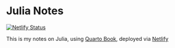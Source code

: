 # Julia Notes


[![Netlify Status](https://api.netlify.com/api/v1/badges/ccdd9be0-d758-4c02-9a02-143030a71706/deploy-status)](https://app.netlify.com/sites/julia-notes-lightbridge/deploys)


This is my notes on Julia, using [Quarto Book](https://quarto.org/docs/reference/projects/books.html), deployed via [Netlify](https://julia-notes-lightbridge.netlify.app)